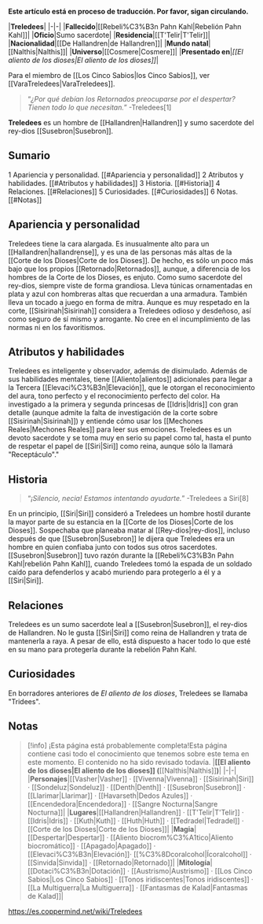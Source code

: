 **Este artículo está en proceso de traducción. Por favor, sigan circulando.**


|**Treledees**|
|-|-|
|**Fallecido**|[[Rebeli%C3%B3n Pahn Kahl\|Rebelión Pahn Kahl]]|
|**Oficio**|Sumo sacerdote|
|**Residencia**|[[T'Telir\|T'Telir]]|
|**Nacionalidad**|[[De Hallandren\|de Hallandren]]|
|**Mundo natal**|[[Nalthis\|Nalthis]]|
|**Universo**|[[Cosmere\|Cosmere]]|
|**Presentado en**|*[[El aliento de los dioses\|El aliento de los dioses]]*|

Para el miembro de [[Los Cinco Sabios\|los Cinco Sabios]], ver [[VaraTreledees\|VaraTreledees]].
>“*¿Por qué debían los Retornados preocuparse por el despertar? Tienen todo lo que necesitan.*”
\-Treledees[1]


**Treledees** es un hombre de [[Hallandren\|Hallandren]] y sumo sacerdote del rey-dios [[Susebron\|Susebron]].

## Sumario

1 Apariencia y personalidad. [[#Apariencia y personalidad]] 
2 Atributos y habilidades. [[#Atributos y habilidades]] 
3 Historia. [[#Historia]] 
4 Relaciones. [[#Relaciones]] 
5 Curiosidades. [[#Curiosidades]] 
6 Notas. [[#Notas]] 


## Apariencia y personalidad
Treledees tiene la cara alargada. Es inusualmente alto para un [[Hallandren\|hallandrense]], y es una de las personas más altas de la [[Corte de los Dioses\|Corte de los Dioses]]. De hecho, es sólo un poco más bajo que los propios [[Retornado\|Retornados]], aunque, a diferencia de los hombres de la Corte de los Dioses, es enjuto. Como sumo sacerdote del rey-dios, siempre viste de forma grandiosa. Lleva túnicas ornamentadas en plata y azul con hombreras altas que recuerdan a una armadura. También lleva un tocado a juego en forma de mitra.
Aunque es muy respetado en la corte, [[Sisirinah\|Sisirinah]] considera a Treledees odioso y desdeñoso, así como seguro de sí mismo y arrogante. No cree en el incumplimiento de las normas ni en los favoritismos.

## Atributos y habilidades
Treledees es inteligente y observador, además de disimulado. Además de sus habilidades mentales, tiene [[Aliento\|alientos]] adicionales para llegar a la Tercera [[Elevaci%C3%B3n\|Elevación]], que le otorgan el reconocimiento del aura, tono perfecto y el reconocimiento perfecto del color.
Ha investigado a la primera y segunda princesas de [[Idris\|Idris]] con gran detalle (aunque admite la falta de investigación de la corte sobre [[Sisirinah\|Sisirinah]]) y entiende cómo usar los [[Mechones Reales\|Mechones Reales]] para leer sus emociones.
Treledees es un devoto sacerdote y se toma muy en serio su papel como tal, hasta el punto de respetar el papel de [[Siri\|Siri]] como reina, aunque sólo la llamará "Receptáculo"."

## Historia
>“*¡Silencio, necia! Estamos intentando ayudarte.*”
\-Treledees a Siri[8]


En un principio, [[Siri\|Siri]] consideró a Treledees un hombre hostil durante la mayor parte de su estancia en la [[Corte de los Dioses\|Corte de los Dioses]]. Sospechaba que planeaba matar al [[Rey-dios\|rey-dios]], incluso después de que [[Susebron\|Susebron]] le dijera que Treledees era un hombre en quien confiaba junto con todos sus otros sacerdotes.
[[Susebron\|Susebron]] tuvo razón durante la [[Rebeli%C3%B3n Pahn Kahl\|rebelión Pahn Kahl]], cuando Treledees tomó la espada de un soldado caído para defenderlos y acabó muriendo para protegerlo a él y a [[Siri\|Siri]].

## Relaciones
Treledees es un sumo sacerdote leal a [[Susebron\|Susebron]], el rey-dios de Hallandren. No le gusta [[Siri\|Siri]] como reina de Hallandren y trata de mantenerla a raya. A pesar de ello, está dispuesto a hacer todo lo que esté en su mano para protegerla durante la rebelión Pahn Kahl.

## Curiosidades
En borradores anteriores de *El aliento de los dioses*, Treledees se llamaba "Tridees". 

## Notas

> [!info] ¡Esta página está probablemente completa!Esta página contiene casi todo el conocimiento que tenemos sobre este tema en este momento.
El contenido no ha sido revisado todavía.
|**[[El aliento de los dioses\|El aliento de los dioses]] (**[[Nalthis\|Nalthis]]**)**|
|-|-|
|**Personajes**|[[Vasher\|Vasher]] · [[Vivenna\|Vivenna]] · [[Sisirinah\|Siri]] · [[Sondeluz\|Sondeluz]] · [[Denth\|Denth]] · [[Susebron\|Susebron]] · [[Llarimar\|Llarimar]] · [[Havarseth\|Dedos Azules]] · [[Encendedora\|Encendedora]] · [[Sangre Nocturna\|Sangre Nocturna]]|
|**Lugares**|[[Hallandren\|Hallandren]] · [[T'Telir\|T'Telir]] · [[Idris\|Idris]] · [[Kuth\|Kuth]] · [[Huth\|Huth]] · [[Tedradel\|Tedradel]] · [[Corte de los Dioses\|Corte de los Dioses]]|
|**Magia**|[[Despertar\|Despertar]] · [[Aliento biocrom%C3%A1tico\|Aliento biocromático]] · [[Apagado\|Apagado]] · [[Elevaci%C3%B3n\|Elevación]]· [[%C3%8Dcoralcohol\|Ícoralcohol]] · [[Sinvida\|Sinvida]] · [[Retornado\|Retornado]]|
|**Mitología**|[[Dotaci%C3%B3n\|Dotación]] · [[Austrismo\|Austrismo]] · [[Los Cinco Sabios\|Los Cinco Sabios]] · [[Tonos iridiscentes\|Tonos iridiscentes]] · [[La Multiguerra\|La Multiguerra]] · [[Fantasmas de Kalad\|Fantasmas de Kalad]]|



https://es.coppermind.net/wiki/Treledees